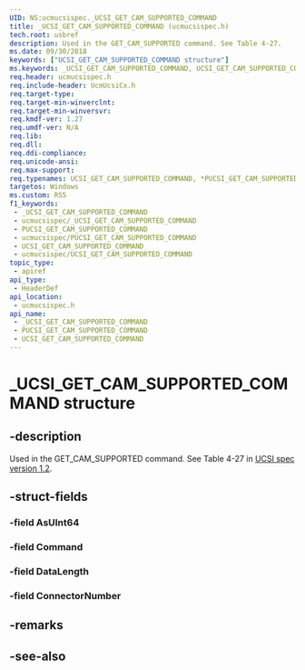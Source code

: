 ```yaml
---
UID: NS:ucmucsispec._UCSI_GET_CAM_SUPPORTED_COMMAND
title: _UCSI_GET_CAM_SUPPORTED_COMMAND (ucmucsispec.h)
tech.root: usbref
description: Used in the GET_CAM_SUPPORTED command. See Table 4-27.
ms.date: 09/30/2018
keywords: ["UCSI_GET_CAM_SUPPORTED_COMMAND structure"]
ms.keywords: _UCSI_GET_CAM_SUPPORTED_COMMAND, UCSI_GET_CAM_SUPPORTED_COMMAND, *PUCSI_GET_CAM_SUPPORTED_COMMAND,
req.header: ucmucsispec.h
req.include-header: UcmUcsiCx.h
req.target-type: 
req.target-min-winverclnt: 
req.target-min-winversvr: 
req.kmdf-ver: 1.27
req.umdf-ver: N/A
req.lib: 
req.dll: 
req.ddi-compliance: 
req.unicode-ansi: 
req.max-support: 
req.typenames: UCSI_GET_CAM_SUPPORTED_COMMAND, *PUCSI_GET_CAM_SUPPORTED_COMMAND
targetos: Windows
ms.custom: RS5
f1_keywords:
 - _UCSI_GET_CAM_SUPPORTED_COMMAND
 - ucmucsispec/_UCSI_GET_CAM_SUPPORTED_COMMAND
 - PUCSI_GET_CAM_SUPPORTED_COMMAND
 - ucmucsispec/PUCSI_GET_CAM_SUPPORTED_COMMAND
 - UCSI_GET_CAM_SUPPORTED_COMMAND
 - ucmucsispec/UCSI_GET_CAM_SUPPORTED_COMMAND
topic_type:
 - apiref
api_type:
 - HeaderDef
api_location:
 - ucmucsispec.h
api_name:
 - _UCSI_GET_CAM_SUPPORTED_COMMAND
 - PUCSI_GET_CAM_SUPPORTED_COMMAND
 - UCSI_GET_CAM_SUPPORTED_COMMAND
---
```


# _UCSI_GET_CAM_SUPPORTED_COMMAND structure


## -description

Used in the GET_CAM_SUPPORTED command. See Table 4-27 in [UCSI spec version 1.2](https://www.intel.cn/content/dam/www/public/us/en/documents/technical-specifications/usb-type-c-ucsi-spec.pdf).

## -struct-fields

### -field AsUInt64

### -field Command

### -field DataLength

### -field ConnectorNumber

## -remarks

## -see-also


